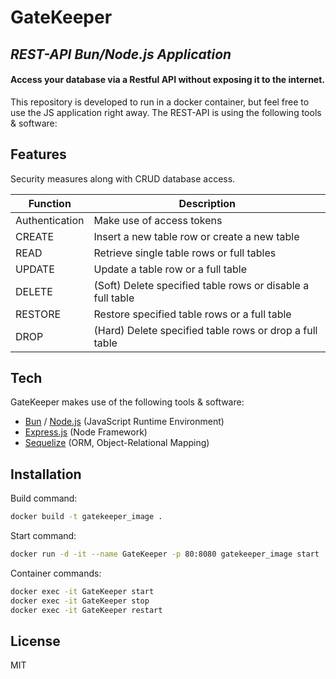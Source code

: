 # GateKeeper
## _REST-API Bun/Node.js Application_
#### Access your database via a Restful API without exposing it to the internet.

This repository is developed to run in a docker container, but feel free to use the JS application right away.
The REST-API is using the following tools & software:


## Features
Security measures along with CRUD database access.

| Function | Description |
| ------ | ------ |
| Authentication | Make use of access tokens |
| CREATE | Insert a new table row or create a new table |
| READ | Retrieve single table rows or full tables |
| UPDATE | Update a table row or a full table |
| DELETE | (Soft) Delete specified table rows or disable a full table |
| RESTORE | Restore specified table rows or a full table |
| DROP | (Hard) Delete specified table rows or drop a full table |


## Tech

GateKeeper makes use of the following tools & software:

- [Bun] / [Node.js] (JavaScript Runtime Environment)
- [Express.js] (Node Framework)
- [Sequelize] (ORM, Object-Relational Mapping)


## Installation

Build command:
```sh
docker build -t gatekeeper_image .
```

Start command:
```sh
docker run -d -it --name GateKeeper -p 80:8080 gatekeeper_image start
```

Container commands:
```sh
docker exec -it GateKeeper start
docker exec -it GateKeeper stop
docker exec -it GateKeeper restart
```


## License

MIT


[//]: #
   [bun]: <https://bun.sh>
   [node.js]: <http://nodejs.org>
   [express.js]: <http://expressjs.com>
   [sequelize]: <http://sequelize.org>